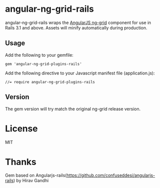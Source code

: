 # angular-ng-grid-rails

angular-ng-grid-rails wraps the [AngularJS ng-grid](http://angular-ui.github.io/ng-grid/) component for use in Rails 3.1 and above. Assets will minify automatically during production.

## Usage

Add the following to your gemfile:

    gem 'angular-ng-grid-plugins-rails'

Add the following directive to your Javascript manifest file (application.js):

    //= require angular-ng-grid-plugins-rails

## Version

The gem version will try match the original ng-grid release version.

# License

MIT

# Thanks

Gem based on Angularjs-rails(https://github.com/confuseddesi/angularjs-rails) by Hirav Gandhi
